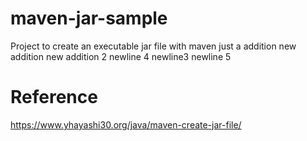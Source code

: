 # maven-jar-sample
Project to create an executable jar file with maven
just a addition
new addition
new addition 2
newline 4
newline3
newline 5
# Reference
https://www.yhayashi30.org/java/maven-create-jar-file/